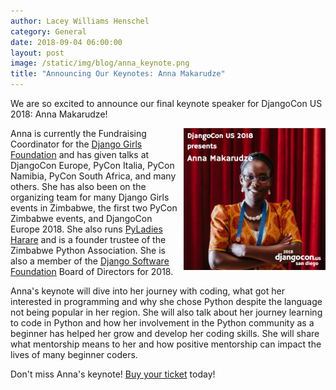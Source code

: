 ```yaml
---
author: Lacey Williams Henschel
category: General
date: 2018-09-04 06:00:00
layout: post
image: /static/img/blog/anna_keynote.png
title: "Announcing Our Keynotes: Anna Makarudze"
---
```


We are so excited to announce our final keynote speaker for DjangoCon US 2018: Anna Makarudze!

<img src="/static/img/blog/anna_keynote.png" alt="Photo of Anna Makarudze" style="width:45%; display:block; float:right;" />

Anna is currently the Fundraising Coordinator for the [Django Girls Foundation](https://djangogirls.org/) and has given talks at DjangoCon Europe, PyCon Italia, PyCon Namibia, PyCon South Africa, and many others. She has also been on the organizing team for many Django Girls events in Zimbabwe, the first two PyCon Zimbabwe events, and DjangoCon Europe 2018. She also runs [PyLadies Harare](https://twitter.com/PyladiesHRE) and is a founder trustee of the Zimbabwe Python Association. She is also a member of the [Django Software Foundation](https://www.djangoproject.com/foundation/) Board of Directors for 2018.

Anna's keynote will dive into her journey with coding, what got her interested in programming and why she chose Python despite the language not being popular in her region. She will also talk about her journey learning to code in Python and how her involvement in the Python community as a beginner has helped her grow and develop her coding skills. She will share what mentorship means to her and how positive mentorship can impact the lives of many beginner coders.

Don't miss Anna's keynote! [Buy your ticket]({{site.ticket_link}}) today!
